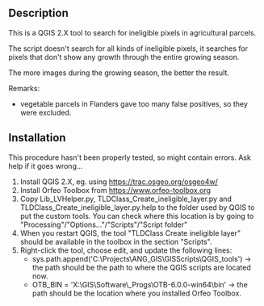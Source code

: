 Description
---------------------
This is a QGIS 2.X tool to search for ineligible pixels in agricultural parcels.

The script doesn't search for all kinds of ineligible pixels, it searches for pixels that don't show any growth through the entire growing season.

The more images during the growing season, the better the result.

Remarks:
- vegetable parcels in Flanders gave too many false positives, so they were excluded.


Installation
---------------------
This procedure hasn't been properly tested, so might contain errors. Ask help if it goes wrong...

1) Install QGIS 2.X, eg. using https://trac.osgeo.org/osgeo4w/
2) Install Orfeo Toolbox from https://www.orfeo-toolbox.org
3) Copy Lib_LVHelper.py, TLDClass_Create_ineligible_layer.py and TLDClass_Create_ineligible_layer.py.help to the folder used by QGIS to put the custom tools. 
   You can check where this location is by going to "Processing"/"Options..."/"Scripts"/"Script folder"
4) When you restart QGIS, the tool "TLDClass Create ineligible layer" should be available in the toolbox in the section "Scripts".
5) Right-click the tool, choose edit, and update the following lines:
    - sys.path.append('C:\\Projects\\ANG_GIS\\GISScripts\\QGIS_tools') 
		-> the path should be the path to where the QGIS scripts are located now.
	- OTB_BIN = 'X:\\GIS\\Software\\_Progs\\OTB-6.0.0-win64\\bin' 
		-> the path should be the location where you installed Orfeo Toolbox.